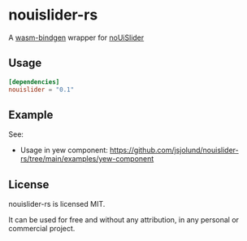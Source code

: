 # nouislider-rs

A [wasm-bindgen](https://github.com/rustwasm/wasm-bindgen)
wrapper for
[noUiSlider](https://refreshless.com/nouislider/)

## Usage

```toml
[dependencies]
nouislider = "0.1"
```

## Example

See:

- Usage in yew component: <https://github.com/jsjolund/nouislider-rs/tree/main/examples/yew-component>

## License

nouislider-rs is licensed MIT.

It can be used for free and without any attribution, in any personal or commercial project.
